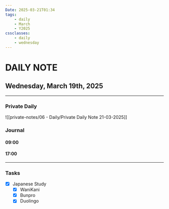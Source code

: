 ```yaml
---
Date: 2025-03-21T01:34
tags:
    - daily
    - March
    - Y2025
cssclasses:
    - daily
    - wednesday
---
```

# DAILY NOTE
## Wednesday, March 19th, 2025
***
### Private Daily

![[private-notes/06 - Daily/Private Daily Note 21-03-2025]]

### Journal

#### 09:00

#### 17:00

***
### Tasks
- [x] Japanese Study
    - [x] WaniKani
    - [x] Bunpro
    - [x] Duolingo